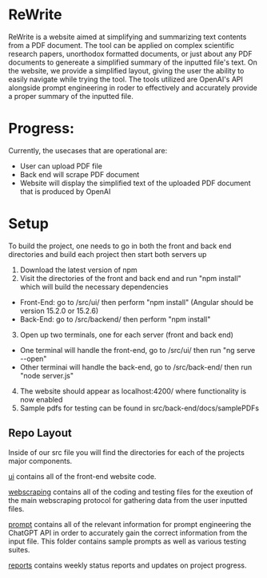# ReWrite
ReWrite is a website aimed at simplifying and summarizing text contents from a PDF document. The tool can be applied on complex scientific research papers, unorthodox formatted documents, or just about any PDF documents to genereate a simplified summary of the inputted file's text. On the website, we provide a simplified layout, giving the user the ability to easily navigate while trying the tool. The tools utilized are OpenAI's API alongside prompt engineering in roder to effectively and accurately provide a proper summary of the inputted file. 

# Progress:
Currently, the usecases that are operational are:
- User can upload PDF file
- Back end will scrape PDF document
- Website will display the simplified text of the uploaded PDF document that is produced by OpenAI

# Setup
To build the project, one needs to go in both the front and back end directories and build each project then start both servers up

1. Download the latest version of npm
2. Visit the directories of the front and back end and run "npm install" which will build the necessary dependencies
- Front-End: go to /src/ui/ then perform "npm install" (Angular should be version 15.2.0 or 15.2.6)
- Back-End: go to /src/backend/ then perform "npm install"
3. Open up two terminals, one for each server (front and back end)
- One terminal will handle the front-end, go to /src/ui/ then run "ng serve --open"
- Other terminai will handle the back-end, go to /src/back-end/ then run "node server.js"
4. The website should appear as localhost:4200/ where functionality is now enabled
5. Sample pdfs for testing can be found in src/back-end/docs/samplePDFs

## Repo Layout
Inside of our src file you will find the directories for each of the projects major components. 

[ui](https://github.com/aldenhinden/ReWrite/tree/main/src/ui) contains all of the front-end website code.

[webscraping](https://github.com/aldenhinden/ReWrite/tree/main/src/back-end/webscrape) contains all of the coding and testing files for the exeution of the main webscraping protocol for gathering data from the user inputted files.

[prompt](https://github.com/aldenhinden/ReWrite/tree/main/src/back-end/prompt) contains all of the relevant information for prompt engineering the ChatGPT API in order to accurately gain the correct information from the input file. This folder contains sample prompts as well as various testing suites. 

[reports](https://github.com/aldenhinden/ReWrite/tree/main/reports) contains weekly status reports and updates on project progress.
